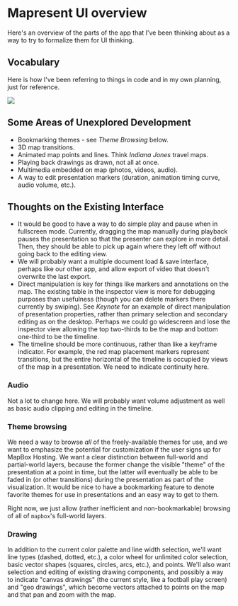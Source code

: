 # Mapresent UI overview

Here's an overview of the parts of the app that I've been thinking about as a way to try to formalize them for UI thinking. 

## Vocabulary

Here is how I've been referring to things in code and in my own planning, just for reference. 

![](https://raw.github.com/mapbox/Mapresent/master/mapresent_ui.png)

## Some Areas of Unexplored Development

 * Bookmarking themes - see *Theme Browsing* below. 
 * 3D map transitions. 
 * Animated map points and lines. Think *Indiana Jones* travel maps. 
 * Playing back drawings as drawn, not all at once. 
 * Multimedia embedded on map (photos, videos, audio). 
 * A way to edit presentation markers (duration, animation timing curve, audio volume, etc.).

## Thoughts on the Existing Interface

 * It would be good to have a way to do simple play and pause when in fullscreen mode. Currently, dragging the map manually during playback pauses the presentation so that the presenter can explore in more detail. Then, they should be able to pick up again where they left off without going back to the editing view. 
 * We will probably want a multiple document load & save interface, perhaps like our other app, and allow export of video that doesn't overwrite the last export. 
 * Direct manipulation is key for things like markers and annotations on the map. The existing table in the inspector view is more for debugging purposes than usefulness (though you can delete markers there currently by swiping). See *Keynote* for an example of direct manipulation of presentation properties, rather than primary selection and secondary editing as on the desktop. Perhaps we could go widescreen and lose the inspector view allowing the top two-thirds to be the map and bottom one-third to be the timeline. 
 * The timeline should be more continuous, rather than like a keyframe indicator. For example, the red map placement markers represent transitions, but the entire horizontal of the timeline is occupied by views of the map in a presentation. We need to indicate continuity here. 

### Audio

Not a lot to change here. We will probably want volume adjustment as well as basic audio clipping and editing in the timeline. 

### Theme browsing

We need a way to browse *all* of the freely-available themes for use, and we want to emphasize the potential for customization if the user signs up for MapBox Hosting. We want a clear distinction between full-world and partial-world layers, because the former change the visible "theme" of the presentation at a point in time, but the latter will eventually be able to be faded in (or other transitions) during the presentation as part of the visualization. It would be nice to have a bookmarking feature to denote favorite themes for use in presentations and an easy way to get to them. 

Right now, we just allow (rather inefficient and non-bookmarkable) browsing of all of `mapbox`'s full-world layers. 

### Drawing

In addition to the current color palette and line width selection, we'll want line types (dashed, dotted, etc.), a color wheel for unlimited color selection, basic vector shapes (squares, circles, arcs, etc.), and points. We'll also want selection and editing of existing drawing components, and possibly a way to indicate "canvas drawings" (the current style, like a football play screen) and "geo drawings", which become vectors attached to points on the map and that pan and zoom with the map. 